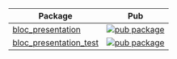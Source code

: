 | Package                                                                                                               | Pub                                                                                                                        |
|-----------------------------------------------------------------------------------------------------------------------|----------------------------------------------------------------------------------------------------------------------------|
| [bloc_presentation](https://github.com/leancodepl/bloc_presentation/tree/master/packages/bloc_presentation)           | [![pub package](https://img.shields.io/pub/v/bloc_presentation.svg)](https://pub.dev/packages/bloc_presentation)           |
| [bloc_presentation_test](https://github.com/leancodepl/bloc_presentation/tree/master/packages/bloc_presentation_test) | [![pub package](https://img.shields.io/pub/v/bloc_presentation_test.svg)](https://pub.dev/packages/bloc_presentation_test) |
